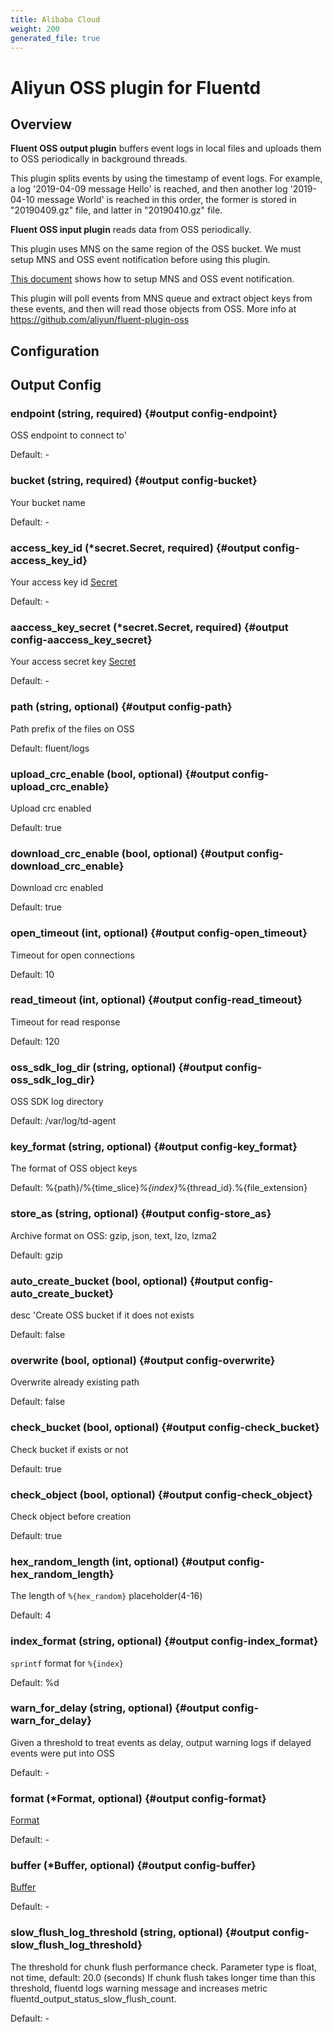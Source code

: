 ```yaml
---
title: Alibaba Cloud
weight: 200
generated_file: true
---
```


# Aliyun OSS plugin for Fluentd
## Overview
**Fluent OSS output plugin** buffers event logs in local files and uploads them to OSS periodically in background threads.

This plugin splits events by using the timestamp of event logs. For example,  a log '2019-04-09 message Hello' is reached, and then another log '2019-04-10 message World' is reached in this order, the former is stored in "20190409.gz" file, and latter in "20190410.gz" file.

**Fluent OSS input plugin** reads data from OSS periodically.

This plugin uses MNS on the same region of the OSS bucket. We must setup MNS and OSS event notification before using this plugin.

[This document](https://help.aliyun.com/document_detail/52656.html) shows how to setup MNS and OSS event notification.

This plugin will poll events from MNS queue and extract object keys from these events, and then will read those objects from OSS.
More info at https://github.com/aliyun/fluent-plugin-oss

## Configuration
## Output Config

### endpoint (string, required) {#output config-endpoint}

OSS endpoint to connect to' 

Default: -

### bucket (string, required) {#output config-bucket}

Your bucket name 

Default: -

### access_key_id (*secret.Secret, required) {#output config-access_key_id}

Your access key id [Secret](../secret/) 

Default: -

### aaccess_key_secret (*secret.Secret, required) {#output config-aaccess_key_secret}

Your access secret key [Secret](../secret/) 

Default: -

### path (string, optional) {#output config-path}

Path prefix of the files on OSS  

Default:  fluent/logs

### upload_crc_enable (bool, optional) {#output config-upload_crc_enable}

Upload crc enabled  

Default:  true

### download_crc_enable (bool, optional) {#output config-download_crc_enable}

Download crc enabled  

Default:  true

### open_timeout (int, optional) {#output config-open_timeout}

Timeout for open connections  

Default:  10

### read_timeout (int, optional) {#output config-read_timeout}

Timeout for read response  

Default:  120

### oss_sdk_log_dir (string, optional) {#output config-oss_sdk_log_dir}

OSS SDK log directory  

Default:  /var/log/td-agent

### key_format (string, optional) {#output config-key_format}

The format of OSS object keys  

Default:  %{path}/%{time_slice}_%{index}_%{thread_id}.%{file_extension}

### store_as (string, optional) {#output config-store_as}

Archive format on OSS: gzip, json, text, lzo, lzma2  

Default:  gzip

### auto_create_bucket (bool, optional) {#output config-auto_create_bucket}

desc 'Create OSS bucket if it does not exists  

Default:  false

### overwrite (bool, optional) {#output config-overwrite}

Overwrite already existing path  

Default:  false

### check_bucket (bool, optional) {#output config-check_bucket}

Check bucket if exists or not  

Default:  true

### check_object (bool, optional) {#output config-check_object}

Check object before creation  

Default:  true

### hex_random_length (int, optional) {#output config-hex_random_length}

The length of `%{hex_random}` placeholder(4-16)  

Default:  4

### index_format (string, optional) {#output config-index_format}

`sprintf` format for `%{index}`  

Default:  %d

### warn_for_delay (string, optional) {#output config-warn_for_delay}

Given a threshold to treat events as delay, output warning logs if delayed events were put into OSS 

Default: -

### format (*Format, optional) {#output config-format}

[Format](../format/) 

Default: -

### buffer (*Buffer, optional) {#output config-buffer}

[Buffer](../buffer/) 

Default: -

### slow_flush_log_threshold (string, optional) {#output config-slow_flush_log_threshold}

The threshold for chunk flush performance check. Parameter type is float, not time, default: 20.0 (seconds) If chunk flush takes longer time than this threshold, fluentd logs warning message and increases metric fluentd_output_status_slow_flush_count. 

Default: -


